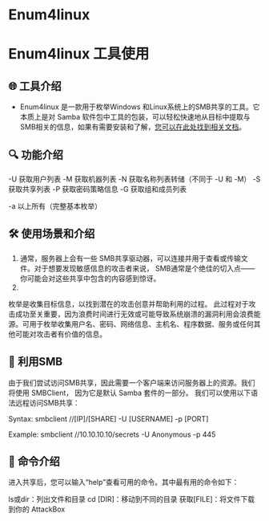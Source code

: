 # Enum4linux 
# Enum4linux    工具使用

## 🌐 工具介绍
- Enum4linux 是一款用于枚举Windows 和Linux系统上的SMB共享的工具。它本质上是对 Samba 软件包中工具的包装，可以轻松快速地从目标中提取与SMB相关的信息，如果有需要安装和了解，<a href="https://www.samba.org/samba/docs/current/man-html/smbclient.1.html">您可以在此处找到相关文档</a>。

## 🔍 功能介绍
-U 获取用户列表
-M 获取机器列表
-N 获取名称列表转储（不同于 -U 和 -M）
-S 获取共享列表
-P 获取密码策略信息
-G 获取组和成员列表

-a 以上所有（完整基本枚举）

## 🛠️ 使用场景和介绍
1. 通常，服务器上会有一些 SMB共享驱动器，可以连接并用于查看或传输文件。对于想要发现敏感信息的攻击者来说， SMB通常是个绝佳的切入点——你可能会对这些共享中包含的内容感到惊讶。  
2. 
枚举是收集目标信息，以找到潜在的攻击创意并帮助利用的过程。
此过程对于攻击成功至关重要，因为浪费时间进行无效或可能导致系统崩溃的漏洞利用会浪费能源。可用于枚举收集用户名、密码、网络信息、主机名、程序数据、服务或任何其他可能对攻击者有价值的信息。

## 🧰 利用SMB
由于我们尝试访问SMB共享，因此需要一个客户端来访问服务器上的资源。我们将使用 SMBClient， 因为它是默认 Samba 套件的一部分。
我们可以使用以下语法远程访问SMB共享：

Syntax: smbclient //[IP]/[SHARE] -U [USERNAME] -p [PORT]

Example: smbclient //10.10.10.10/secrets -U Anonymous -p 445
## 📕 命令介绍
进入共享后，您可以输入“help”查看可用的命令。其中最有用的命令如下：

ls或dir：列出文件和目录
cd [DIR]：移动到不同的目录
获取[FILE]：将文件下载到你的 AttackBox
